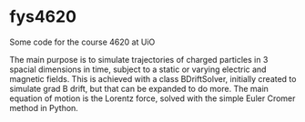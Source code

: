 # fys4620
Some code for the course 4620 at UiO

The main purpose is to simulate trajectories of charged particles in 3 spacial dimensions in time, subject to a static or varying electric and magnetic fields. This is achieved with a class BDriftSolver, initially created to simulate grad B drift, but that can be expanded to do more. The main equation of motion is the Lorentz force, solved with the simple Euler Cromer method in Python. 